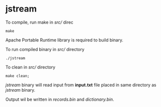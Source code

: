 # jstream

To compile, run make in _src/_ direc
```
make
```

Apache Portable Runtime library is required to build binary.

To run compiled binary in _src/_ directory
```
./jstream
```

To clean in _src/_ directory
```
make clean;
```

_jstream_ binary will read input from **input.txt** file placed in same directory as _jstream_ binary.

Output wil be written in _records.bin_ and _dictionary.bin_.
